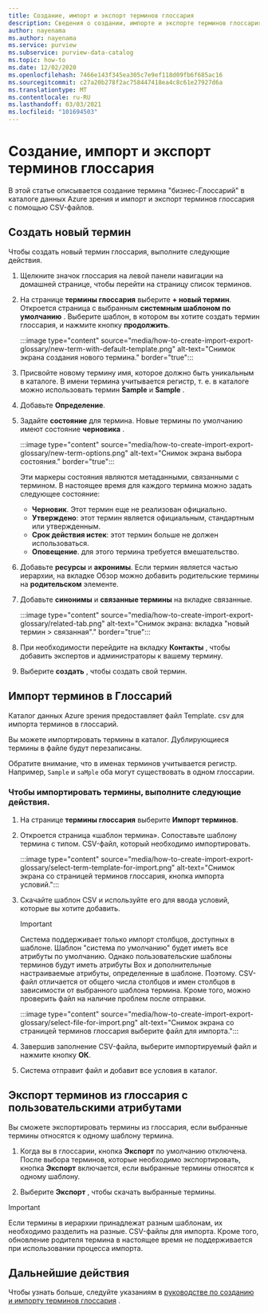 ```yaml
---
title: Создание, импорт и экспорт терминов глоссария
description: Сведения о создании, импорте и экспорте терминов глоссария в Azure зрения.
author: nayenama
ms.author: nayenama
ms.service: purview
ms.subservice: purview-data-catalog
ms.topic: how-to
ms.date: 12/02/2020
ms.openlocfilehash: 7466e143f345ea305c7e9ef118d09fb6f685ac16
ms.sourcegitcommit: c27a20b278f2ac758447418ea4c8c61e27927d6a
ms.translationtype: MT
ms.contentlocale: ru-RU
ms.lasthandoff: 03/03/2021
ms.locfileid: "101694503"
---
```

# <a name="how-to-create-import-and-export-glossary-terms"></a>Создание, импорт и экспорт терминов глоссария

В этой статье описывается создание термина "бизнес-Глоссарий" в каталоге данных Azure зрения и импорт и экспорт терминов глоссария с помощью CSV-файлов.

## <a name="create-a-new-term"></a>Создать новый термин

Чтобы создать новый термин глоссария, выполните следующие действия.

1. Щелкните значок глоссария на левой панели навигации на домашней странице, чтобы перейти на страницу список терминов.

2. На странице **термины глоссария** выберите **+ новый термин**. Откроется страница с выбранным **системным шаблоном по умолчанию** . Выберите шаблон, в котором вы хотите создать термин глоссария, и нажмите кнопку **продолжить**.

   :::image type="content" source="media/how-to-create-import-export-glossary/new-term-with-default-template.png" alt-text="Снимок экрана создания нового термина." border="true":::

3. Присвойте новому термину имя, которое должно быть уникальным в каталоге. В имени термина учитывается регистр, т. е. в каталоге можно использовать термин **Sample** и **Sample** .

4. Добавьте **Определение**.

5. Задайте **состояние** для термина. Новые термины по умолчанию имеют состояние **черновика** .

   :::image type="content" source="media/how-to-create-import-export-glossary/new-term-options.png" alt-text="Снимок экрана выбора состояния." border="true":::

   Эти маркеры состояния являются метаданными, связанными с термином. В настоящее время для каждого термина можно задать следующее состояние:

   - **Черновик**. Этот термин еще не реализован официально.
   - **Утверждено**: этот термин является официальным, стандартным или утвержденным.
   - **Срок действия истек**: этот термин больше не должен использоваться.
   - **Оповещение**. для этого термина требуется вмешательство.

6. Добавьте **ресурсы** и **акронимы**. Если термин является частью иерархии, на вкладке Обзор можно добавить родительские термины на **родительском** элементе.

7. Добавьте **синонимы** и **связанные термины** на вкладке связанные.

   :::image type="content" source="media/how-to-create-import-export-glossary/related-tab.png" alt-text="Снимок экрана: вкладка &quot;новый термин > связанная&quot;." border="true":::

8. При необходимости перейдите на вкладку **Контакты** , чтобы добавить экспертов и администраторы к вашему термину.

9. Выберите **создать** , чтобы создать свой термин.

## <a name="import-terms-into-the-glossary"></a>Импорт терминов в Глоссарий

Каталог данных Azure зрения предоставляет файл Template. csv для импорта терминов в глоссарий.

Вы можете импортировать термины в каталог. Дублирующиеся термины в файле будут перезаписаны.

Обратите внимание, что в именах терминов учитывается регистр. Например, `Sample` и `saMple` оба могут существовать в одном глоссарии.

### <a name="to-import-terms-follow-these-steps"></a>Чтобы импортировать термины, выполните следующие действия.

1. На странице **термины глоссария** выберите **Импорт терминов**.

2. Откроется страница «шаблон термина». Сопоставьте шаблону термина с типом. CSV-файл, который необходимо импортировать.

   :::image type="content" source="media/how-to-create-import-export-glossary/select-term-template-for-import.png" alt-text="Снимок экрана со страницей терминов глоссария, кнопка импорта условий.":::

3. Скачайте шаблон CSV и используйте его для ввода условий, которые вы хотите добавить.

   > [!Important]
   > Система поддерживает только импорт столбцов, доступных в шаблоне. Шаблон "система по умолчанию" будет иметь все атрибуты по умолчанию.
   > Однако пользовательские шаблоны терминов будут иметь атрибуты Box и дополнительные настраиваемые атрибуты, определенные в шаблоне. Поэтому. CSV-файл отличается от общего числа столбцов и имен столбцов в зависимости от выбранного шаблона термина. Кроме того, можно проверить файл на наличие проблем после отправки.

   :::image type="content" source="media/how-to-create-import-export-glossary/select-file-for-import.png" alt-text="Снимок экрана со страницей терминов глоссария выберите файл для импорта.":::

4. Завершив заполнение CSV-файла, выберите импортируемый файл и нажмите кнопку **ОК**.

5. Система отправит файл и добавит все условия в каталог.

## <a name="export-terms-from-glossary-with-custom-attributes"></a>Экспорт терминов из глоссария с пользовательскими атрибутами

Вы сможете экспортировать термины из глоссария, если выбранные термины относятся к одному шаблону термина.

1. Когда вы в глоссарии, кнопка **Экспорт** по умолчанию отключена. После выбора терминов, которые необходимо экспортировать, кнопка **Экспорт** включается, если выбранные термины относятся к одному шаблону.

2. Выберите **Экспорт** , чтобы скачать выбранные термины.

 > [!Important]
   > Если термины в иерархии принадлежат разным шаблонам, их необходимо разделить на разные. CSV-файлы для импорта. Кроме того, обновление родителя термина в настоящее время не поддерживается при использовании процесса импорта.


## <a name="next-steps"></a>Дальнейшие действия

Чтобы узнать больше, следуйте указаниям в [руководстве по созданию и импорту терминов глоссария](tutorial-import-create-glossary-terms.md) .
